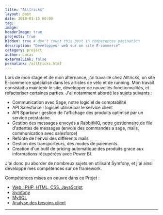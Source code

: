 ```yaml
---
title: "Alltricks"
layout: post
date: 2018-01-15 00:00
tag:
image:
headerImage: true
projects: true
hidden: true # don't count this post in competences pagination
description: "Développeur web sur un site E-commerce"
category: project
author: Lucas
externalLink: false
permalink: /alltricks.html
---
```


Lors de mon stage et de mon alternance, j'ai travaillé chez Alltricks, un site E-commerce spécialisé
dans les articles de vélo et de running.
Mon travail consistait a maintenir le site, développer de nouvelles fonctionnalités, et refactoriser
certaines parties.
J'ai notamment abordé les sujets suivants :
- Communication avec Sage, notre logiciel de comptabilité
- API Salesforce : logiciel utilisé par le service client
- API Sparkow : gestion de l'affichage des produits optimisé par un service prestataire.
- Gestion des messages envoyés a RabbitMQ, notre gestionnaire de file d'attentes de messages (envoie des commandes a sage, mails, communication avec salesforce)
- Refonte de l'envoi des différents mails
- Gestion des transporteurs, des modes de paiements.
- Creation d'un outil de pricing automatique des produits grace aux informations récupérées
avec Power BI.

J'ai donc pu aborder de nombreux sujets en utilisant Symfony, et j'ai ainsi développé mes compétences sur ce framework.

Compétences mises en oeuvre dans ce Projet :

- [Web : PHP, HTML, CSS, JavaScript]({{site.url}}/myportfolio/web)
- [Symfony]({{site.url}}/myportfolio/symfony)
- [MySQL]({{site.url}}/myportfolio/mysql)
- [Analyse des besoins client]({{site.url}}/myportfolio/analyse-besoin)



---
